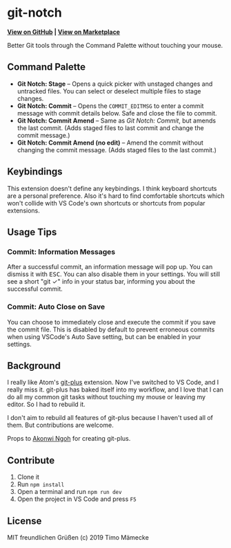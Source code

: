 # git-notch

**[View on GitHub](https://github.com/timomeh/git-notch) | [View on Marketplace](https://marketplace.visualstudio.com/items?itemName=timomeh.git-notch)**

Better Git tools through the Command Palette without touching your mouse.

## Command Palette

- **Git Notch: Stage** – Opens a quick picker with unstaged changes and untracked files. You can select or deselect multiple files to stage changes.
- **Git Notch: Commit** – Opens the `COMMIT_EDITMSG` to enter a commit message with commit details below. Safe and close the file to commit.
- **Git Notch: Commit Amend** – Same as _Git Notch: Commit_, but amends the last commit. (Adds staged files to last commit and change the commit message.)
- **Git Notch: Commit Amend (no edit)** – Amend the commit without changing the commit message. (Adds staged files to the last commit.)

## Keybindings

This extension doesn't define any keybindings. I think keyboard shortcuts are a personal preference. Also it's hard to find comfortable shortcuts which won't collide with VS Code's own shortcuts or shortcuts from popular extensions.

## Usage Tips

### Commit: Information Messages

After a successful commit, an information message will pop up. You can dismiss it with <kbd>ESC</kbd>. You can also disable them in your settings. You will still see a short "git ✓" info in your status bar, informing you about the successful commit.

### Commit: Auto Close on Save

You can choose to immediately close and execute the commit if you save the commit file. This is disabled by default to prevent erroneous commits when using VSCode's Auto Save setting, but can be enabled in your settings.

## Background

I really like Atom's [git-plus](https://github.com/akonwi/git-plus) extension. Now I've switched to VS Code, and I really miss it. git-plus has baked itself into my workflow, and I love that I can do all my common git tasks without touching my mouse or leaving my editor. So I had to rebuild it.

I don't aim to rebuild all features of git-plus because I haven't used all of them. But contributions are welcome.

Props to [Akonwi Ngoh](https://github.com/akonwi) for creating git-plus.

## Contribute

1. Clone it
2. Run `npm install`
3. Open a terminal and run `npm run dev`
4. Open the project in VS Code and press `F5`

## License

MIT freundlichen Grüßen (c) 2019 Timo Mämecke
